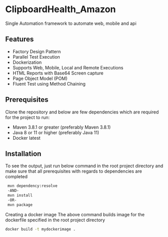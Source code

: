 
# ClipboardHealth_Amazon 

Single Automation framework to automate web, mobile and api


## Features

- Factory Design Pattern
- Parallel Test Execution
- Dockerization
- Supports Web, Mobile, Local and Remote Executions
- HTML Reports with Base64 Screen capture
- Page Object Model (POM)
- Fluent Test using Method Chaining


## Prerequisites

Clone the repository and below are few dependencies which are required for the project to run:
- Maven 3.8.1 or greater (preferably Maven 3.8.1)
- Java 8 or 11 or higher (preferably Java 11)
- Docker latest
## Installation

To see the output, just run below command in the root project directory and make sure that all prerequisites with regards to dependencies are completed

```bash
 mvn dependency:resolve 
 -AND- 
 mvn install
 -OR- 
 mvn package
```

Creating a docker image The above command builds image for the dockerfile specified in the root project directory

```bash
docker build -t mydockerimage .
```
